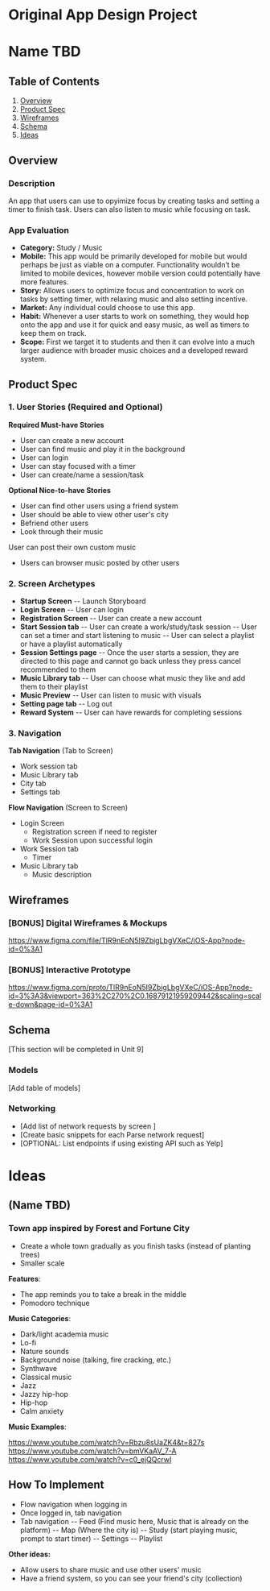 Original App Design Project 
===

# Name TBD

## Table of Contents
1. [Overview](#Overview)
1. [Product Spec](#Product-Spec)
1. [Wireframes](#Wireframes)
2. [Schema](#Schema)
3. [Ideas](#Ideas)

## Overview
### Description
An app that users can use to opyimize focus by creating tasks and setting a timer to finish task. Users can also listen to music while focusing on task.

### App Evaluation

- **Category:** Study / Music
- **Mobile:** This app would be primarily developed for mobile but would perhaps be just as viable on a computer. Functionality wouldn’t be limited to mobile devices, however mobile version could potentially have more features.
- **Story:** Allows users to optimize focus and concentration to work on tasks by setting timer, with relaxing music and also setting incentive.
- **Market:** Any individual could choose to use this app.
- **Habit:** Whenever a user starts to work on something, they would hop onto the app and use it for quick and easy music, as well as timers to keep them on track. 
- **Scope:** First we target it to students and then it can evolve into a much larger audience with broader music choices and a developed reward system. 

## Product Spec

### 1. User Stories (Required and Optional)

**Required Must-have Stories**

* User can create a new account
* User can find music and play it in the background
* User can login
* User can stay focused with a timer
* User can create/name a session/task

**Optional Nice-to-have Stories**

* User can find other users using a friend system
* User should be able to view other user's city
* Befriend other users
* Look through their music 

User can post their own custom music
* Users can browser music posted by other users

### 2. Screen Archetypes

* **Startup Screen**
-- Launch Storyboard
* **Login Screen**
-- User can login
* **Registration Screen**
-- User can create a new account
* **Start Session tab**
-- User can create a work/study/task session
-- User can set a timer and start listening to music
-- User can select a playlist or have a playlist automatically
* **Session Settings page**
-- Once the user starts a session, they are directed to this page and cannot go back unless they press cancel
recommended to them
* **Music Library tab**
-- User can choose what music they like and add them to their playlist
* **Music Preview**
-- User can listen to music with visuals
* **Setting page tab**
-- Log out
* **Reward System**
-- User can have rewards for completing sessions



### 3. Navigation

**Tab Navigation** (Tab to Screen)

* Work session tab
* Music Library tab
* City tab
* Settings tab

**Flow Navigation** (Screen to Screen)

* Login Screen
    * Registration screen if need to register
    * Work Session upon successful login
* Work Session tab
   * Timer
* Music Library tab
   * Music description

## Wireframes
### [BONUS] Digital Wireframes & Mockups
https://www.figma.com/file/TlR9nEoN5I9ZbigLbgVXeC/iOS-App?node-id=0%3A1


### [BONUS] Interactive Prototype
https://www.figma.com/proto/TlR9nEoN5I9ZbigLbgVXeC/iOS-App?node-id=3%3A3&viewport=363%2C270%2C0.16879121959209442&scaling=scale-down&page-id=0%3A1

## Schema 
[This section will be completed in Unit 9]
### Models
[Add table of models]
### Networking
- [Add list of network requests by screen ]
- [Create basic snippets for each Parse network request]
- [OPTIONAL: List endpoints if using existing API such as Yelp]

# Ideas

## (Name TBD)

### Town app inspired by Forest and Fortune City 
- Create a whole town gradually as you finish tasks (instead of planting trees)
- Smaller scale

**Features**:
- The app reminds you to take a break in the middle 
- Pomodoro technique

**Music Categories**: 
- Dark/light academia music
- Lo-fi
- Nature sounds 
- Background noise (talking, fire cracking, etc.)
- Synthwave 
- Classical music 
- Jazz
- Jazzy hip-hop
- Hip-hop
- Calm anxiety

**Music Examples**: 

https://www.youtube.com/watch?v=Rbzu8sUaZK4&t=827s
https://www.youtube.com/watch?v=bmVKaAV_7-A
https://www.youtube.com/watch?v=c0_ejQQcrwI

## How To Implement 
- Flow navigation when logging in  
- Once logged in, tab navigation 
- Tab navigation
-- Feed (Find music here, Music that is already on the platform)
-- Map (Where the city is)
-- Study (start playing music, prompt to start timer) 
-- Settings
-- Playlist 

**Other ideas:**
- Allow users to share music and use other users' music
- Have a friend system, so you can see your friend's city (collection)


